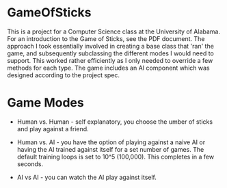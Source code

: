 GameOfSticks
=========================================
This is a project for a Computer Science class
at the University of Alabama. For an introduction
to the Game of Sticks, see the PDF document. The
approach I took essentially involved in creating
a base class that 'ran' the game, and subsequently
subclassing the different modes I would need to
support. This worked rather efficiently as I only
needed to override a few methods for each type.
The game includes an AI component which was designed
according to the project spec.

Game Modes
=========================================

* Human vs. Human - self explanatory, you choose the umber of sticks
and play against a friend.

* Human vs. AI - you have the option of playing against a naive AI or
having the AI trained against itself for a set number of games. The default
training loops is set to 10^5 (100,000). This completes in a few seconds.

* AI vs AI - you can watch the AI play against itself.